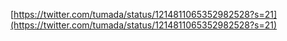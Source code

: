 
[https://twitter.com/tumada/status/1214811065352982528?s=21](https://twitter.com/tumada/status/1214811065352982528?s=21)
